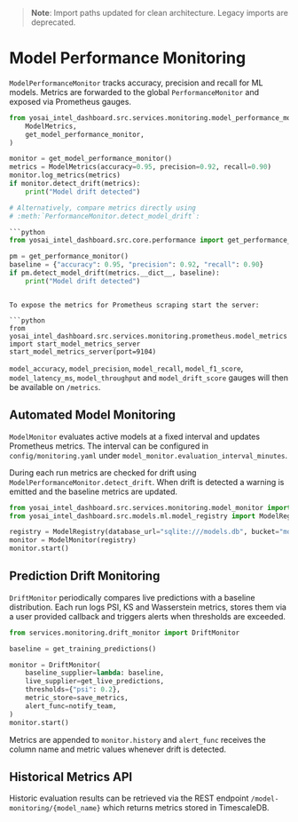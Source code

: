 > **Note**: Import paths updated for clean architecture. Legacy imports are deprecated.

# Model Performance Monitoring

`ModelPerformanceMonitor` tracks accuracy, precision and recall for ML models.
Metrics are forwarded to the global `PerformanceMonitor` and exposed via
Prometheus gauges.

```python
from yosai_intel_dashboard.src.services.monitoring.model_performance_monitor import (
    ModelMetrics,
    get_model_performance_monitor,
)

monitor = get_model_performance_monitor()
metrics = ModelMetrics(accuracy=0.95, precision=0.92, recall=0.90)
monitor.log_metrics(metrics)
if monitor.detect_drift(metrics):
    print("Model drift detected")

# Alternatively, compare metrics directly using
# :meth:`PerformanceMonitor.detect_model_drift`:

```python
from yosai_intel_dashboard.src.core.performance import get_performance_monitor

pm = get_performance_monitor()
baseline = {"accuracy": 0.95, "precision": 0.92, "recall": 0.90}
if pm.detect_model_drift(metrics.__dict__, baseline):
    print("Model drift detected")
```
```

To expose the metrics for Prometheus scraping start the server:

```python
from yosai_intel_dashboard.src.services.monitoring.prometheus.model_metrics import start_model_metrics_server
start_model_metrics_server(port=9104)
```

`model_accuracy`, `model_precision`, `model_recall`, `model_f1_score`,
`model_latency_ms`, `model_throughput` and `model_drift_score` gauges will then be
available on `/metrics`.

## Automated Model Monitoring

`ModelMonitor` evaluates active models at a fixed interval and updates Prometheus metrics.
The interval can be configured in `config/monitoring.yaml` under `model_monitor.evaluation_interval_minutes`.

During each run metrics are checked for drift using `ModelPerformanceMonitor.detect_drift`.
When drift is detected a warning is emitted and the baseline metrics are updated.

```python
from yosai_intel_dashboard.src.services.monitoring.model_monitor import ModelMonitor
from yosai_intel_dashboard.src.models.ml.model_registry import ModelRegistry

registry = ModelRegistry(database_url="sqlite:///models.db", bucket="models")
monitor = ModelMonitor(registry)
monitor.start()
```

## Prediction Drift Monitoring

`DriftMonitor` periodically compares live predictions with a baseline
distribution. Each run logs PSI, KS and Wasserstein metrics, stores them via a
user provided callback and triggers alerts when thresholds are exceeded.

```python
from services.monitoring.drift_monitor import DriftMonitor

baseline = get_training_predictions()

monitor = DriftMonitor(
    baseline_supplier=lambda: baseline,
    live_supplier=get_live_predictions,
    thresholds={"psi": 0.2},
    metric_store=save_metrics,
    alert_func=notify_team,
)
monitor.start()
```

Metrics are appended to `monitor.history` and `alert_func` receives the column
name and metric values whenever drift is detected.

## Historical Metrics API

Historic evaluation results can be retrieved via the REST endpoint
`/model-monitoring/{model_name}` which returns metrics stored in TimescaleDB.

